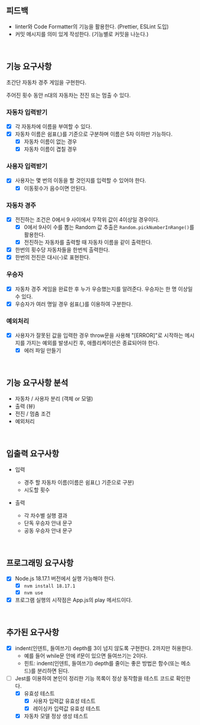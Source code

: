 ## 피드백

- linter와 Code Formatter의 기능을 활용한다. (Prettier, ESLint 도입)
- 커밋 메시지를 의미 있게 작성한다. (기능별로 커밋을 나눈다.)

<br>

## 기능 요구사항

초간단 자동차 경주 게임을 구현한다.

주어진 횟수 동안 n대의 자동차는 전진 또는 멈출 수 있다.

### 자동차 입력받기

- [x] 각 자동차에 이름을 부여할 수 있다.
- [x] 자동차 이름은 쉼표(,)를 기준으로 구분하며 이름은 5자 이하만 가능하다.
  - [x] 자동차 이름이 없는 경우
  - [x] 자동차 이름이 겹칠 경우

### 사용자 입력받기

- [x] 사용자는 몇 번의 이동을 할 것인지를 입력할 수 있어야 한다.
  - [x] 이동횟수가 음수이면 안된다.

### 자동차 경주

- [x] 전진하는 조건은 0에서 9 사이에서 무작위 값이 4이상일 경우이다.
  - [x] 0에서 9사이 수를 뽑는 Random 값 추출은 `Random.pickNumberInRange()`를 활용한다.
  - [x] 전진하는 자동차를 출력할 때 자동차 이름을 같이 출력한다.
- [x] 한번의 횟수당 자동차들을 한번씩 출력한다.
- [x] 한번의 전진은 대시(-)로 표현한다.

### 우승자

- [x] 자동차 경주 게임을 완료한 후 누가 우승했는지를 알려준다. 우승자는 한 명 이상일 수 있다.
- [x] 우승자가 여러 명일 경우 쉼표(,)를 이용하여 구분한다.

### 예외처리

- [x] 사용자가 잘못된 값을 입력한 경우 throw문을 사용해 "[ERROR]"로 시작하는 메시지를 가지는 예외를 발생시킨 후, 애플리케이션은 종료되어야 한다.
  - [x] 에러 파일 만들기

<br>

## 기능 요구사항 분석

- 자동차 / 사용자 분리 (객체 or 모델)
- 출력 (뷰)
- 전진 / 멈춤 조건
- 예외처리

<br>

## 입출력 요구사항

- 입력

  - 경주 할 자동차 이름(이름은 쉼표(,) 기준으로 구분)
  - 시도할 횟수

- 출력
  - 각 차수별 실행 결과
  - 단독 우승자 안내 문구
  - 공동 우승자 안내 문구

<br>

## 프로그래밍 요구사항

- [x] Node.js 18.17.1 버전에서 실행 가능해야 한다.
  - [x] `nvm install 18.17.1`
  - [x] `nvm use`
- [x] 프로그램 실행의 시작점은 App.js의 play 메서드이다.

<br>

## 추가된 요구사항

- [x] indent(인덴트, 들여쓰기) depth를 3이 넘지 않도록 구현한다. 2까지만 허용한다.
  - 예를 들어 while문 안에 if문이 있으면 들여쓰기는 2이다.
  - 힌트: indent(인덴트, 들여쓰기) depth를 줄이는 좋은 방법은 함수(또는 메소드)를 분리하면 된다.
- [ ] Jest를 이용하여 본인이 정리한 기능 목록이 정상 동작함을 테스트 코드로 확인한다.
  - [x] 유효성 테스트
    - [x] 사용자 입력값 유효성 테스트
    - [x] 레이싱카 입력값 유효성 테스트
  - [x] 자동차 모델 정상 생성 테스트
